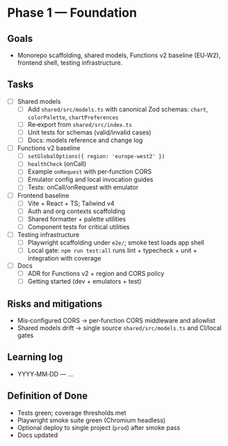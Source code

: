 # Phase 1 — Foundation

## Goals
- Monorepo scaffolding, shared models, Functions v2 baseline (EU‑W2), frontend shell, testing infrastructure.

## Tasks
- [ ] Shared models
  - [ ] Add `shared/src/models.ts` with canonical Zod schemas: `chart`, `colorPalette`, `chartPreferences`
  - [ ] Re‑export from `shared/src/index.ts`
  - [ ] Unit tests for schemas (valid/invalid cases)
  - [ ] Docs: models reference and change log
- [ ] Functions v2 baseline
  - [ ] `setGlobalOptions({ region: 'europe-west2' })`
  - [ ] `healthCheck` (onCall)
  - [ ] Example `onRequest` with per‑function CORS
  - [ ] Emulator config and local invocation guides
  - [ ] Tests: onCall/onRequest with emulator
- [ ] Frontend baseline
  - [ ] Vite + React + TS; Tailwind v4
  - [ ] Auth and org contexts scaffolding
  - [ ] Shared formatter + palette utilities
  - [ ] Component tests for critical utilities
- [ ] Testing infrastructure
  - [ ] Playwright scaffolding under `e2e/`; smoke test loads app shell
  - [ ] Local gate: `npm run test:all` runs lint + typecheck + unit + integration with coverage
- [ ] Docs
  - [ ] ADR for Functions v2 + region and CORS policy
  - [ ] Getting started (dev + emulators + test)

## Risks and mitigations
- Mis‑configured CORS → per‑function CORS middleware and allowlist
- Shared models drift → single source `shared/src/models.ts` and CI/local gates

## Learning log
- YYYY‑MM‑DD — …

## Definition of Done
- Tests green; coverage thresholds met
- Playwright smoke suite green (Chromium headless)
- Optional deploy to single project (`prod`) after smoke pass
- Docs updated
